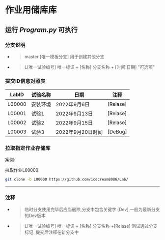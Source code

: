# 作业用储库库

## 运行 *Program.py* 可执行

### 分支说明

- > master [唯一模板分支] 用于创建其他分支
  >
- > L[唯一试验编号] 唯一标识 + [名称] 分支名称 + [时间:日期] "可选项"
  >

### 提交ID信息对照表

| LabID  | 试验名称 | 日期              | 注释     |
| ------ | -------- | ----------------- | -------- |
| L00000 | 安装环境 | 2022年9月6日      | [Relase] |
| L00001 | 试验1    | 2022年9月13日     | [Relase] |
| L00002 | 试验2    | 2022年9月15日     | [Relase] |
| L00003 | 试验3    | 2022年9月20日时间 | [DeBug]  |

### 拉取指定作业存储库

案例:

拉取作业L00000

```bash
git clone -b L00000 https://github.com/icecream8086/Lab/
```

---

### 注释

- > 临时分支使用完毕后应当删除,分支中包含关键字 [Dev],一般为最新分支的Dev版本
  >
- > L[唯一试验编号] 唯一标识 + [名称] 分支名称 +[Relase] 测试通过分支标记 ,提交后注释在新分支中
  >
